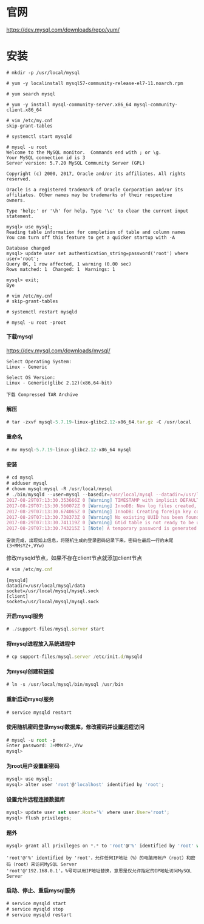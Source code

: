 # 官网
https://dev.mysql.com/downloads/repo/yum/

# 安装
~~~
# mkdir -p /usr/local/mysql

# yum -y localinstall mysql57-community-release-el7-11.noarch.rpm

# yum search mysql

# yum -y install mysql-community-server.x86_64 mysql-community-client.x86_64

# vim /etc/my.cnf
skip-grant-tables

# systemctl start mysqld

# mysql -u root
Welcome to the MySQL monitor.  Commands end with ; or \g.
Your MySQL connection id is 3
Server version: 5.7.20 MySQL Community Server (GPL)

Copyright (c) 2000, 2017, Oracle and/or its affiliates. All rights reserved.

Oracle is a registered trademark of Oracle Corporation and/or its
affiliates. Other names may be trademarks of their respective
owners.

Type 'help;' or '\h' for help. Type '\c' to clear the current input statement.

mysql> use mysql;
Reading table information for completion of table and column names
You can turn off this feature to get a quicker startup with -A

Database changed
mysql> update user set authentication_string=password('root') where user='root';
Query OK, 1 row affected, 1 warning (0.00 sec)
Rows matched: 1  Changed: 1  Warnings: 1

mysql> exit;
Bye

# vim /etc/my.cnf
# skip-grant-tables

# systemctl restart mysqld

# mysql -u root -proot
~~~

#### 下载mysql
https://dev.mysql.com/downloads/mysql/
~~~
Select Operating System:
Linux - Generic

Select OS Version:
Linux - Generic(glibc 2.12)(x86,64-bit)

下载 Compressed TAR Archive
~~~

#### 解压
~~~javascript
# tar -zxvf mysql-5.7.19-linux-glibc2.12-x86_64.tar.gz -C /usr/local
~~~

#### 重命名
~~~javascript
# mv mysql-5.7.19-linux-glibc2.12-x86_64 mysql
~~~

#### 安装
~~~javascript
# cd mysql
# adduser mysql
# chown mysql:mysql -R /usr/local/mysql
# ./bin/mysqld --user=mysql --basedir=/usr/local/mysql --datadir=/usr/local/mysql/data --initialize
2017-08-29T07:13:30.353666Z 0 [Warning] TIMESTAMP with implicit DEFAULT value is deprecated. Please use --explicit_defaults_for_timestamp server option (see documentation for more details).
2017-08-29T07:13:30.560072Z 0 [Warning] InnoDB: New log files created, LSN=45790
2017-08-29T07:13:30.674065Z 0 [Warning] InnoDB: Creating foreign key constraint system tables.
2017-08-29T07:13:30.738373Z 0 [Warning] No existing UUID has been found, so we assume that this is the first time that this server has been started. Generating a new UUID: 8fb33268-8c89-11e7-8abc-000c29942c33.
2017-08-29T07:13:30.741119Z 0 [Warning] Gtid table is not ready to be used. Table 'mysql.gtid_executed' cannot be opened.
2017-08-29T07:13:30.743215Z 1 [Note] A temporary password is generated for root@localhost: 3+MMsYZ+,VYw
~~~

~~~
安装完成，出现如上信息，将随机生成的登录密码记录下来，密码在最后一行的末尾(3+MMsYZ+,VYw)
~~~

修改mysqld节点，如果不存在client节点就添加client节点
~~~javascript
# vim /etc/my.cnf
~~~
~~~
[mysqld]
datadir=/usr/local/mysql/data
socket=/usr/local/mysql/mysql.sock
[client]
socket=/usr/local/mysql/mysql.sock
~~~

#### 开启mysql服务
~~~javascript
# ./support-files/mysql.server start
~~~

#### 将mysql进程放入系统进程中
~~~javascript
# cp support-files/mysql.server /etc/init.d/mysqld
~~~

#### 为mysql创建软链接
~~~javascript
# ln -s /usr/local/mysql/bin/mysql /usr/bin
~~~

#### 重新启动mysql服务
~~~javascript
# service mysqld restart
~~~

#### 使用随机密码登录mysql数据库，修改密码并设置远程访问
~~~javascript
# mysql -u root -p
Enter password: 3+MMsYZ+,VYw
mysql> 
~~~

#### 为root用户设置新密码
~~~javascript
mysql> use mysql;
mysql> alter user 'root'@'localhost' identified by 'root';
~~~

#### 设置允许远程连接数据库
~~~javascript
mysql> update user set user.Host='%' where user.User='root';
mysql> flush privileges;
~~~

#### 题外
~~~javascript
mysql> grant all privileges on *.* to 'root'@'%' identified by 'root' with grant option;
~~~

~~~
'root'@'%' identified by 'root'，允许任何IP地址（%）的电脑用帐户（root）和密码（root）来访问MySQL Server
'root'@'192.168.0.1'，%号可以用IP地址替换，意思是仅允许指定的IP地址访问MySQL Server
~~~

#### 启动、停止、重启mysql服务
~~~javascript
# service mysqld start
# service mysqld stop
# service mysqld restart
~~~
